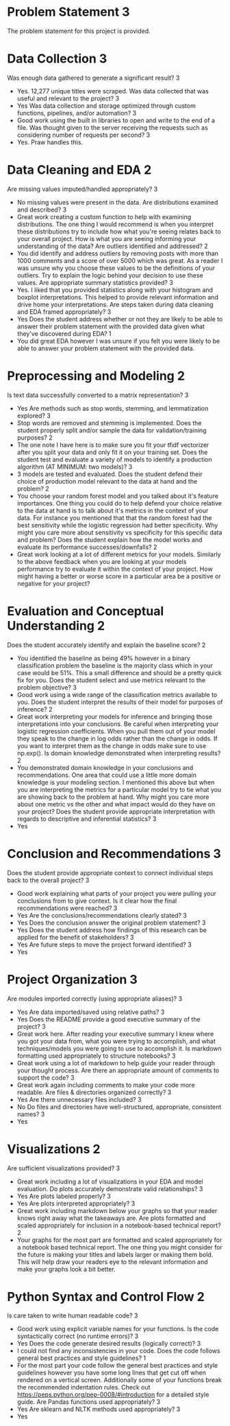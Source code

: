 # Problem Statement 3

The problem statement for this project is provided.



# Data Collection 3

Was enough data gathered to generate a significant result? 3
- Yes. 12,277 unique titles were scraped.
Was data collected that was useful and relevant to the project? 3
- Yes
Was data collection and storage optimized through custom functions, pipelines, and/or automation? 3
- Good work using the built in libraries to open and write to the end of a file.
Was thought given to the server receiving the requests such as considering number of requests per second? 3
- Yes. Praw handles this.



# Data Cleaning and EDA 2

Are missing values imputed/handled appropriately? 3
- No missing values were present in the data.
Are distributions examined and described? 3
- Great work creating a custom function to help with examining distributions. The one thing I would recommend is when you interpret these distributions try to include how what you're seeing relates back to your overall project. How is what you are seeing informing your understanding of the data?
Are outliers identified and addressed? 2
- You did identify and address outliers by removing posts with more than 1000 comments and a score of over 5000 which was great. As a reader I was unsure why you choose these values to be the definitions of your outliers. Try to explain the logic behind your decision to use these values.
Are appropriate summary statistics provided? 3
- Yes. I liked that you provided statistics along with your histogram and boxplot interpretations. This helped to provide relevant information and drive home your interpretations.
Are steps taken during data cleaning and EDA framed appropriately? 3
- Yes
Does the student address whether or not they are likely to be able to answer their problem statement with the provided data given what they've discovered during EDA? 1
- You did great EDA however I was unsure if you felt you were likely to be able to answer your problem statement with the provided data.



# Preprocessing and Modeling 2

Is text data successfully converted to a matrix representation? 3
- Yes
Are methods such as stop words, stemming, and lemmatization explored? 3
- Stop words are removed and stemming is implemented.
Does the student properly split and/or sample the data for validation/training purposes? 2
- The one note I have here is to make sure you fit your tfidf vectorizer after you split your data and only fit it on your training set.
Does the student test and evaluate a variety of models to identify a production algorithm (AT MINIMUM: two models)? 3
- 3 models are tested and evaluated.
Does the student defend their choice of production model relevant to the data at hand and the problem? 2
- You choose your random forest model and you talked about it's feature importances. One thing you could do to help defend your choice relative to the data at hand is to talk about it's metrics in the context of your data. For instance you mentioned that that the random forest had the best sensitivity while the logistic regression had better specificity. Why might you care more about sensitivity vs specificity for this specific data and problem?
Does the student explain how the model works and evaluate its performance successes/downfalls? 2
- Great work looking at a lot of different metrics for your models. Similarly to the above feedback when you are looking at your models performance try to evaluate it within the context of your project. How might having a better or worse score in a particular area be a positive or negative for your project?



# Evaluation and Conceptual Understanding 2

Does the student accurately identify and explain the baseline score? 2
- You identified the baseline as being 49% however in a binary classification problem the baseline is the majority class which in your case would be 51%. This a small difference and should be a pretty quick fix for you.
Does the student select and use metrics relevant to the problem objective? 3
- Good work using a wide range of the classification metrics available to you.
Does the student interpret the results of their model for purposes of inference? 2
- Great work interpreting your models for inference and bringing those interpretations into your conclusions. Be careful when interpreting your logistic regression coefficients. When you pull them out of your model they speak to the change in log odds rather than the change in odds. If you want to interpret them as the change in odds make sure to use np.exp().
Is domain knowledge demonstrated when interpreting results? 2
- You demonstrated domain knowledge in your conclusions and recommendations. One area that could use a little more domain knowledge is your modeling section. I mentioned this above but when you are interpreting the metrics for a particular model try to tie what you are showing back to the problem at hand. Why might you care more about one metric vs the other and what impact would do they have on your project?
Does the student provide appropriate interpretation with regards to descriptive and inferential statistics? 3
- Yes



# Conclusion and Recommendations 3

Does the student provide appropriate context to connect individual steps back to the overall project? 3
- Good work explaining what parts of your project you were pulling your conclusions from to give context.
Is it clear how the final recommendations were reached? 3
- Yes
Are the conclusions/recommendations clearly stated? 3
- Yes
Does the conclusion answer the original problem statement? 3
- Yes
Does the student address how findings of this research can be applied for the benefit of stakeholders? 3
- Yes
Are future steps to move the project forward identified? 3
- Yes



# Project Organization 3

Are modules imported correctly (using appropriate aliases)? 3
- Yes
Are data imported/saved using relative paths? 3
- Yes
Does the README provide a good executive summary of the project? 3
- Great work here. After reading your executive summary I knew where you got your data from, what you were trying to accomplish, and what techniques/models you were going to use to accomplish it.
Is markdown formatting used appropriately to structure notebooks? 3
- Great work using a lot of markdown to help guide your reader through your thought process.
Are there an appropriate amount of comments to support the code? 3
- Great work again including comments to make your code more readable.
Are files & directories organized correctly? 3
- Yes
Are there unnecessary files included? 3
- No
Do files and directories have well-structured, appropriate, consistent names? 3
- Yes



# Visualizations 2

Are sufficient visualizations provided? 3
- Great work including a lot of visualizations in your EDA and model evaluation.
Do plots accurately demonstrate valid relationships? 3
- Yes
Are plots labeled properly? 3
- Yes
Are plots interpreted appropriately? 3
- Great work including markdown below your graphs so that your reader knows right away what the takeaways are.
Are plots formatted and scaled appropriately for inclusion in a notebook-based technical report? 2
- Your graphs for the most part are formatted and scaled appropriately for a notebook based technical report. The one thing you might consider for the future is making your titles and labels larger or making them bold. This will help draw your readers eye to the relevant information and make your graphs look a bit better.


# Python Syntax and Control Flow 2

Is care taken to write human readable code? 3
- Good work using explicit variable names for your functions.
Is the code syntactically correct (no runtime errors)? 3
- Yes
Does the code generate desired results (logically correct)? 3
- I could not find any inconsistencies in your code.
Does the code follows general best practices and style guidelines? 1
- For the most part your code follow the general best practices and style guidelines however you have some long lines that get cut off when rendered on a vertical screen. Additionally some of your functions break the recommended indentation rules. Check out https://peps.python.org/pep-0008/#introduction for a detailed style guide.
Are Pandas functions used appropriately? 3
- Yes
Are sklearn and NLTK methods used appropriately? 3
- Yes
